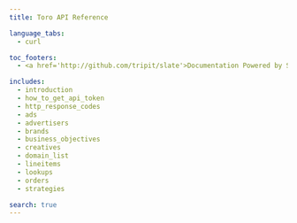 ```yaml
---
title: Toro API Reference

language_tabs:
  - curl

toc_footers:
  - <a href='http://github.com/tripit/slate'>Documentation Powered by Slate</a>

includes:
  - introduction
  - how_to_get_api_token
  - http_response_codes
  - ads
  - advertisers
  - brands
  - business_objectives
  - creatives
  - domain_list
  - lineitems
  - lookups
  - orders
  - strategies

search: true
---
```

